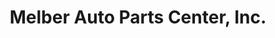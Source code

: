 ---
title: "Melber Auto Parts Center, Inc."
url: /quezon-city/melber-auto-parts-center-inc/
shop: Autoteile
---